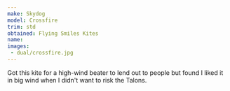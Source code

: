 ```yaml
---
make: Skydog
model: Crossfire
trim: std
obtained: Flying Smiles Kites
name:
images:
 - dual/crossfire.jpg
---
```


Got this kite for a high-wind beater to lend out to people but found I liked it in big wind when I didn't want to risk the Talons.
